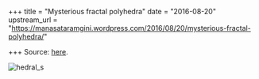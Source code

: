 +++
title = "Mysterious fractal polyhedra"
date = "2016-08-20"
upstream_url = "https://manasataramgini.wordpress.com/2016/08/20/mysterious-fractal-polyhedra/"

+++
Source: [here](https://manasataramgini.wordpress.com/2016/08/20/mysterious-fractal-polyhedra/).

![hedral_s](https://manasataramgini.files.wordpress.com/2016/08/hedral_s.jpg?w=640)
